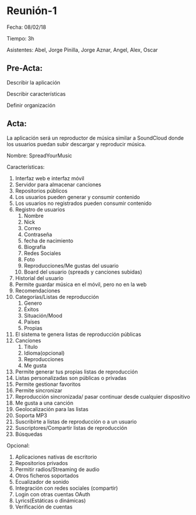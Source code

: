# Reunión-1

Fecha: 08/02/18

Tiempo: 3h

Asistentes: Abel, Jorge Pinilla, Jorge Aznar, Angel, Alex, Oscar

## Pre-Acta:

Describir la aplicación

Describir características

Definir organización

## Acta:

La aplicación será un reproductor de música similar a SoundCloud donde los usuarios puedan subir descargar y reproducir música.

Nombre: SpreadYourMusic

Características:

1. Interfaz web e interfaz móvil
1. Servidor para almacenar canciones
1. Repositorios públicos
1. Los usuarios pueden generar y consumir contenido
1. Los usuarios no registrados pueden consumir contenido
1. Registro de usuarios
   1. Nombre
   1. Nick
   1. Correo
   1. Contraseña
   1. fecha de nacimiento
   1. Biografia
   1. Redes Sociales
   1. Foto
   1. Reproducciones/Me gustas del usuario
   1. Board del usuario (spreads y canciones subidas)
1. Historial del usuario
1. Permite guardar música en el móvil, pero no en la web
1. Recomendaciones
1. Categorías/Listas de reproducción
   1. Genero
   1. Éxitos
   1. Situación/Mood
   1. Países
   1. Propias
1. El sistema te genera listas de reproducción públicas
1. Canciones
   1. Titulo
   1. Idioma(opcional)
   1. Reproducciones
   1. Me gusta
1. Permite generar tus propias listas de reproducción
1. Listas personalizadas son públicas o privadas
1. Permite gestionar favoritos
1. Permite sincronizar
1. Reproducción sincronizada/ pasar continuar desde cualquier dispositivo
1. Me gusta a una canción
1. Geolocalización para las listas
1. Soporta MP3
1. Suscribirte a listas de reproducción o a un usuario
1. Suscriptores/Compartir listas de reproducción
1. Búsquedas

Opcional:

1. Aplicaciones nativas de escritorio
1. Repositorios privados
1. Permitir radios/Streaming de audio
1. Otros ficheros soportados
1. Ecualizador de sonido
1. Integración con redes sociales (compartir)
1. Login con otras cuentas OAuth
1. Lyrics(Estáticas o dinámicas)
1. Verificación de cuentas
